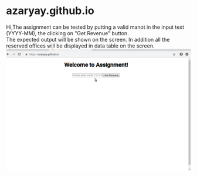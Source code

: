 # azaryay.github.io

Hi,The assignment can be tested by putting a valid manot in the input  text (YYYY-MM), the clicking on "Get Revenue" button.  
The expected output will be shown on the screen.
In addition all the reserved offices will be displayed in data table on the screen.
![Output sample](https://github.com/azaryay/azaryay.github.io/blob/master/assignment_readme.gif)
